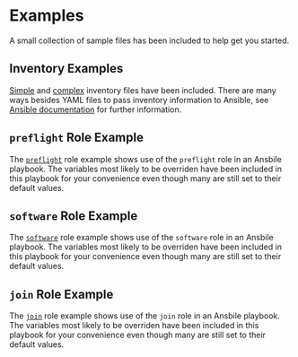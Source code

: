 # Examples

A small collection of sample files has been included to help get you started.

## Inventory Examples

[Simple](inventory_simple.yml) and [complex](inventory_complex.yml) inventory files have been included.  There are many ways besides YAML files to pass inventory information to Ansible, see [Ansible documentation](https://docs.ansible.com/ansible/latest/user_guide/intro_inventory.html) for further information.

## `preflight` Role Example

The [`preflight`](run_preflight.yml) role example shows use of the `preflight` role in an Ansbile playbook.  The variables most likely to be overriden have been included in this playbook for your convenience even though many are still set to their default values.

## `software` Role Example

The [`software`](run_software.yml) role example shows use of the `software` role in an Ansbile playbook.  The variables most likely to be overriden have been included in this playbook for your convenience even though many are still set to their default values.

## `join` Role Example

The [`join`](run_join.yml) role example shows use of the `join` role in an Ansbile playbook.  The variables most likely to be overriden have been included in this playbook for your convenience even though many are still set to their default values.
